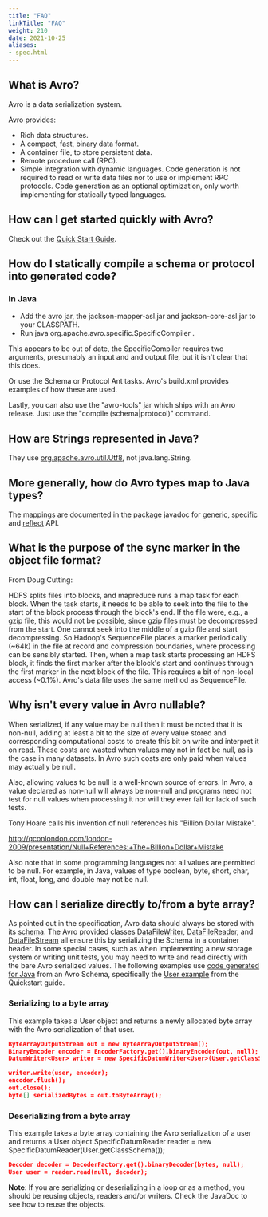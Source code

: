 ```yaml
---
title: "FAQ"
linkTitle: "FAQ"
weight: 210
date: 2021-10-25
aliases:
- spec.html
---
```


<!--

 Licensed to the Apache Software Foundation (ASF) under one
 or more contributor license agreements.  See the NOTICE file
 distributed with this work for additional information
 regarding copyright ownership.  The ASF licenses this file
 to you under the Apache License, Version 2.0 (the
 "License"); you may not use this file except in compliance
 with the License.  You may obtain a copy of the License at

   https://www.apache.org/licenses/LICENSE-2.0

 Unless required by applicable law or agreed to in writing,
 software distributed under the License is distributed on an
 "AS IS" BASIS, WITHOUT WARRANTIES OR CONDITIONS OF ANY
 KIND, either express or implied.  See the License for the
 specific language governing permissions and limitations
 under the License.

-->
## What is Avro?
Avro is a data serialization system.

Avro provides:

* Rich data structures.
* A compact, fast, binary data format.
* A container file, to store persistent data.
* Remote procedure call (RPC).
* Simple integration with dynamic languages. Code generation is not required to read or write data files nor to use or implement RPC protocols. Code generation as an optional optimization, only worth implementing for statically typed languages.

## How can I get started quickly with Avro?
Check out the [Quick Start Guide](https://github.com/phunt/avro-rpc-quickstart).

## How do I statically compile a schema or protocol into generated code?
### In Java
* Add the avro jar, the jackson-mapper-asl.jar and jackson-core-asl.jar to your CLASSPATH.
* Run java org.apache.avro.specific.SpecificCompiler <json file>.

This appears to be out of date, the SpecificCompiler requires two arguments, presumably an input and and output file, but it isn't clear that this does.

Or use the Schema or Protocol Ant tasks. Avro's build.xml provides examples of how these are used.

Lastly, you can also use the "avro-tools" jar which ships with an Avro release. Just use the "compile (schema|protocol)" command.

## How are Strings represented in Java?
They use [org.apache.avro.util.Utf8](https://avro.apache.org/docs/current/api/java/org/apache/avro/util/Utf8.html), not java.lang.String.

## More generally, how do Avro types map to Java types?
The mappings are documented in the package javadoc for [generic](https://avro.apache.org/docs/1.7.6/gettingstartedjava.html#Defining+a+schema), [specific](https://avro.apache.org/docs/current/api/java/org/apache/avro/specific/package-summary.html#package_description) and [reflect](https://avro.apache.org/docs/current/api/java/org/apache/avro/reflect/package-summary.html#package_description) API.

## What is the purpose of the sync marker in the object file format?
From Doug Cutting:

HDFS splits files into blocks, and mapreduce runs a map task for each block. When the task starts, it needs to be able to seek into the file to the start of the block process through the block's end. If the file were, e.g., a gzip file, this would not be possible, since gzip files must be decompressed from the start. One cannot seek into the middle of a gzip file and start decompressing. So Hadoop's SequenceFile places a marker periodically (~64k) in the file at record and compression boundaries, where processing can be sensibly started. Then, when a map task starts processing an HDFS block, it finds the first marker after the block's start and continues through the first marker in the next block of the file. This requires a bit of non-local access (~0.1%). Avro's data file uses the same method as SequenceFile.

## Why isn't every value in Avro nullable?
When serialized, if any value may be null then it must be noted that it
is non-null, adding at least a bit to the size of every value stored and
corresponding computational costs to create this bit on write and
interpret it on read. These costs are wasted when values may not in
fact be null, as is the case in many datasets. In Avro such costs are
only paid when values may actually be null.

Also, allowing values to be null is a well-known source of errors. In
Avro, a value declared as non-null will always be non-null and programs
need not test for null values when processing it nor will they ever fail
for lack of such tests.

Tony Hoare calls his invention of null references his "Billion Dollar
Mistake".

http://qconlondon.com/london-2009/presentation/Null+References:+The+Billion+Dollar+Mistake

Also note that in some programming languages not all values are permitted to be null. For example, in Java, values of type boolean, byte, short, char, int, float, long, and double may not be null.

## How can I serialize directly to/from a byte array?
As pointed out in the specification, Avro data should always be stored with its [schema](https://avro.apache.org/docs/1.7.6/spec.html#Data+Serialization). The Avro provided classes [DataFileWriter](https://avro.apache.org/docs/1.7.6/api/java/org/apache/avro/file/DataFileWriter.html), [DataFileReader](https://avro.apache.org/docs/1.7.6/api/java/org/apache/avro/file/DataFileReader.html), and [DataFileStream](https://avro.apache.org/docs/1.7.6/api/java/org/apache/avro/file/DataFileStream.html) all ensure this by serializing the Schema in a container header. In some special cases, such as when implementing a new storage system or writing unit tests, you may need to write and read directly with the bare Avro serialized values. The following examples use [code generated for Java](https://cwiki.apache.org/confluence/display/AVRO/FAQ#FAQ-InJava) from an Avro Schema, specifically the [User example](https://avro.apache.org/docs/1.7.6/gettingstartedjava.html#Defining+a+schema) from the Quickstart guide.

### Serializing to a byte array
This example takes a User object and returns a newly allocated byte array with the Avro serialization of that user.
```json
ByteArrayOutputStream out = new ByteArrayOutputStream();
BinaryEncoder encoder = EncoderFactory.get().binaryEncoder(out, null);
DatumWriter<User> writer = new SpecificDatumWriter<User>(User.getClassSchema());

writer.write(user, encoder);
encoder.flush();
out.close();
byte[] serializedBytes = out.toByteArray();
```
### Deserializing from a byte array

This example takes a byte array containing the Avro serialization of a user and returns a User object.SpecificDatumReader<User> reader = new SpecificDatumReader<User>(User.getClassSchema());

```json
Decoder decoder = DecoderFactory.get().binaryDecoder(bytes, null);
User user = reader.read(null, decoder);
```
**Note**: If you are serializing or deserializing in a loop or as a method, you should be reusing objects, readers and/or writers. Check the JavaDoc to see how to reuse the objects.